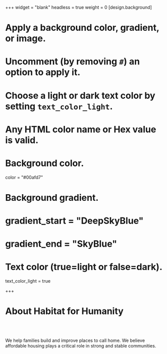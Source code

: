 +++
widget = "blank"
headless = true
weight = 0
[design.background]
  # Apply a background color, gradient, or image.
  #   Uncomment (by removing `#`) an option to apply it.
  #   Choose a light or dark text color by setting `text_color_light`.
  #   Any HTML color name or Hex value is valid.
  
  # Background color.
   color = "#00afd7"
  
  # Background gradient.
  # gradient_start = "DeepSkyBlue"
  # gradient_end = "SkyBlue"

  # Text color (true=light or false=dark).
   text_color_light = true 
  
+++
<html>
<main id="about">
    <div class="row">
      <div class="text-center">
        <h1>
          About Habitat for Humanity
        </h1>
      </div>
      <br />
      <br />
      <div class="text-left">
        <p>
          We help families build and improve places to call home. We believe affordable housing plays a critical role in strong and stable communities.
        </p>
    </div>
  </div>
</main>
</html>


